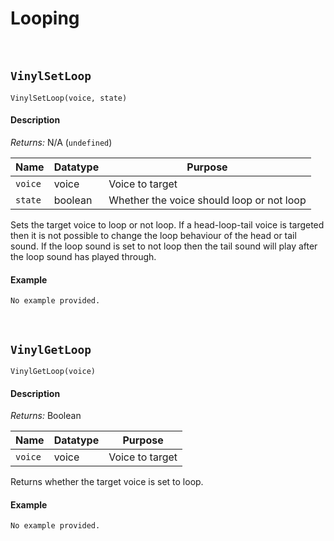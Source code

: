 # Looping

&nbsp;

## `VinylSetLoop`

`VinylSetLoop(voice, state)`

<!-- tabs:start -->

#### **Description**

*Returns:* N/A (`undefined`)

|Name   |Datatype|Purpose                                  |
|-------|--------|-----------------------------------------|
|`voice`|voice   |Voice to target                          |
|`state`|boolean |Whether the voice should loop or not loop|

Sets the target voice to loop or not loop. If a head-loop-tail voice is targeted then it is not possible to change the loop behaviour of the head or tail sound. If the loop sound is set to not loop then the tail sound will play after the loop sound has played through.

#### **Example**

```gml
No example provided.
```

<!-- tabs:end -->

&nbsp;

## `VinylGetLoop`

`VinylGetLoop(voice)`

<!-- tabs:start -->

#### **Description**

*Returns:* Boolean

|Name   |Datatype|Purpose                     |
|-------|--------|----------------------------|
|`voice`|voice   |Voice to target             |

Returns whether the target voice is set to loop.

#### **Example**

```gml
No example provided.
```

<!-- tabs:end -->